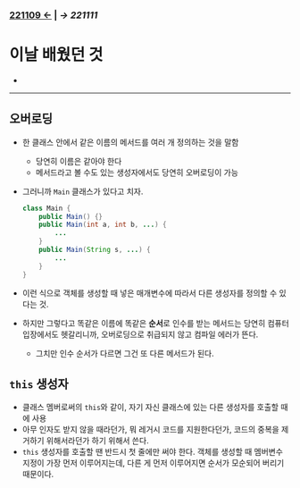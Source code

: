 ﻿### [221109 ←](/221011-_JAVA/221109) | *→ 221111*<!--(/221011-_JAVA/221111/)-->

# 이날 배웠던 것

- 

---

## 오버로딩

- 한 클래스 안에서 같은 이름의 메서드를 여러 개 정의하는 것을 말함
    - 당연히 이름은 같아야 한다
    - 메서드라고 볼 수도 있는 생성자에서도 당연히 오버로딩이 가능
- 그러니까 `Main` 클래스가 있다고 치자.

    ```java
    class Main {
        public Main() {}
        public Main(int a, int b, ...) {
            ...
        }
        public Main(String s, ...) {
            ...
        }
    }
    ```

- 이런 식으로 객체를 생성할 때 넣은 매개변수에 따라서 다른 생성자를 정의할 수 있다는 것.
- 하지만 그렇다고 똑같은 이름에 똑같은 **순서**로 인수를 받는 메서드는 당연히 컴퓨터 입장에서도 헷갈리니까, 오버로딩으로 취급되지 않고 컴파일 에러가 뜬다.
    - 그치만 인수 순서가 다르면 그건 또 다른 메서드가 된다.

## `this` 생성자

- 클래스 멤버로써의 `this`와 같이, 자기 자신 클래스에 있는 다른 생성자를 호출할 때에 사용
- 아무 인자도 받지 않을 때라던가, 뭐 레거시 코드를 지원한다던가, 코드의 중복을 제거하기 위해서라던가 하기 위해서 쓴다.
- `this` 생성자를 호출할 땐 반드시 첫 줄에만 써야 한다. 객체를 생성할 때 멤버변수 지정이 가장 먼저 이루어지는데, 다른 게 먼저 이루어지면 순서가 모순되어 버리기 때문이다.